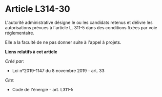 # Article L314-30

L'autorité administrative désigne le ou les candidats retenus et délivre les autorisations prévues à l'article L. 311-5 dans
des conditions fixées par voie réglementaire. 

Elle a la faculté de ne pas donner suite à l'appel à projets.

**Liens relatifs à cet article**

_Créé par_:

  - Loi n°2019-1147 du 8 novembre 2019 - art. 33

_Cite_:

  - Code de l'énergie - art. L311-5
